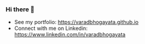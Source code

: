 ### Hi there 👋

* See my portfolio: https://varadbhogayata.github.io
* Connect with me on Linkedin: https://www.linkedin.com/in/varadbhogayata
<!--
**varadbhogayata/varadbhogayata** is a ✨ _special_ ✨ repository because its `README.md` (this file) appears on your GitHub profile.

Here are some ideas to get you started:

- 🔭 I’m currently working on ...
- 🌱 I’m currently learning ...
- 👯 I’m looking to collaborate on ...
- 🤔 I’m looking for help with ...
- 💬 Ask me about ...
- 📫 How to reach me: ...
- 😄 Pronouns: ...
- ⚡ Fun fact: ...
-->
